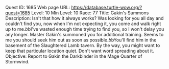 Quest ID: 1685
Web page URL: https://database.turtle-wow.org/?quest=1685
Level: 10
Min Level: 10
Race: 77
Title: Gakin's Summons
Description: Isn't that how it always works? Was looking for you all day and couldn't find you, now when I'm not expecting it, you come and walk right up to me.$b$bI've wasted enough time trying to find you, so I won't delay you any longer. Master Gakin's summoned you for additional training. Seems to me you should seek him out as soon as possible.$b$bYou'll find him in the basement of the Slaughtered Lamb tavern. By the way, you might want to keep that particular location quiet. Don't want word spreading about it.
Objective: Report to Gakin the Darkbinder in the Mage Quarter of Stormwind.
